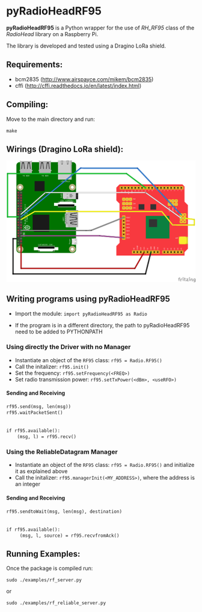 pyRadioHeadRF95
===============
**pyRadioHeadRF95** is a Python wrapper for the use of *RH_RF95* class of the *RadioHead* library on a Raspberry Pi.

The library is developed and tested using a Dragino LoRa shield.

Requirements:
---------
- bcm2835 (http://www.airspayce.com/mikem/bcm2835) 
- cffi (http://cffi.readthedocs.io/en/latest/index.html)


Compiling:
----------
Move to the main directory and run:

	make

Wirings (Dragino LoRa shield):
----------
![Wirings Schema](images/wiring.png "Wirings Schema")

Writing programs using pyRadioHeadRF95
---------------------------------------
- Import the module: ```import pyRadioHeadRF95 as Radio```
* If the program is in a different directory, the path to pyRadioHeadRF95 need to be added to PYTHONPATH

### Using directly the Driver with no Manager
- Instantiate an object of the ```RF95``` class: ```rf95 = Radio.RF95()```
- Call the initalizer: ```rf95.init()```
- Set the frequency: ```rf95.setFrequency(<FREQ>)```
- Set radio transmission power: ```rf95.setTxPower(<dBm>, <useRFO>)```

#### Sending and Receiving
	
	rf95.send(msg, len(msg))  
	rf95.waitPacketSent()  
	
	
	if rf95.available():  
        (msg, l) = rf95.recv()    


### Using the ReliableDatagram Manager
- Instantiate an object of the ```RF95``` class: ```rf95 = Radio.RF95()``` and initialize it as explained above
- Call the initalizer: ```rf95.managerInit(<MY_ADDRESS>)```, where the address is an integer


#### Sending and Receiving
	
	rf95.sendtoWait(msg, len(msg), destination)  
	
	
	if rf95.available():  
         (msg, l, source) = rf95.recvfromAck()
         
Running Examples:
-----------------
Once the package is compiled run:

	sudo ./examples/rf_server.py

or

	sudo ./examples/rf_reliable_server.py
